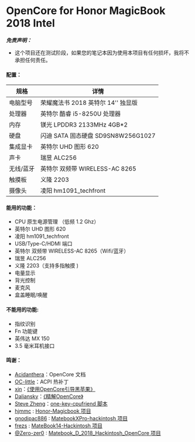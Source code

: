 # OpenCore for Honor MagicBook 2018 Intel

***免责声明：***

- 这个项目还在测试阶段，如果您的笔记本因为使用本项目有任何损坏，我将不承担任何责任。

#### 配置：

| 规格      | 详情                               |
| --------- | ---------------------------------- |
| 电脑型号  | 荣耀魔法书 2018 英特尔 14'' 独显版 |
| 处理器    | 英特尔 酷睿 i5-8250U 处理器        |
| 内存      | 镁光 LPDDR3 2133MHz 4GB*2          |
| 硬盘      | 闪迪 SATA 固态硬盘 SD9SN8W256G1027 |
| 集成显卡  | 英特尔 UHD 图形 620                |
| 声卡      | 瑞昱 ALC256                        |
| 无线/蓝牙 | 英特尔 双频带 WIRELESS-AC 8265     |
| 触摸板    | 义隆 2203                          |
| 摄像头    | 凌阳 hm1091_techfront              |

#### 能用的功能：

-  CPU 原生电源管理 （低频 1.2 Ghz）
- 英特尔 UHD 图形 620
- 凌阳 hm1091_techfront
- USB/Type-C/HDMI 端口
- 英特尔 双频带 WIRELESS-AC 8265（Wifi/蓝牙）
- 瑞昱 ALC256
- 义隆 2203（支持多指触摸 )
- 电量显示
- 背光控制
- 麦克风
- 盒盖睡眠/唤醒


#### 不能用的功能:

- 指纹识别
-  Fn 功能键
- 英伟达 MX 150
- 3.5 毫米耳机接口

#### 鸣谢：

- [Acidanthera](https://github.com/acidanthera)：OpenCore 文档
- [OC-little](https://github.com/daliansky/OC-little)：ACPI 热补丁
- [xjn](https://github.com/xjn819)：[《使用OpenCore引导黑苹果》](https://blog.xjn819.com/?p=543)
- [Daliansky](https://github.com/daliansky)：[《精解OpenCore》](https://blog.daliansky.net/OpenCore-BootLoader.html)
- [Steve Zheng](https://github.com/stevezhengshiqi)：[one-key-cpufriend 脚本](https://github.com/stevezhengshiqi/one-key-cpufriend)
- [hjmmc](https://github.com/hjmmc) : [Honor-Magicbook 项目](https://github.com/hjmmc/Honor-Magicbook)
- [gnodipac886](https://github.com/gnodipac886) : [MatebookXPro-hackintosh 项目](https://github.com/gnodipac886/MatebookXPro-hackintosh)
- [frezs](https://github.com/frezs) : [MateBook14-Hackintosh 项目](https://github.com/frezs/MateBook14-Hackintosh)
- [@Zero-zer0](https://github.com/Zero-zer0) : [Matebook_D_2018_Hackintosh_OpenCore  项目](https://github.com/Zero-zer0/Matebook_D_2018_Hackintosh_OpenCore)

